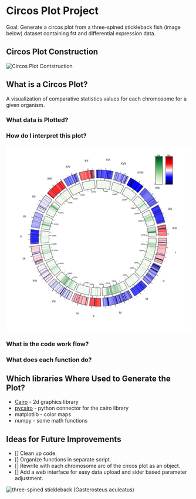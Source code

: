 # Circos Plot Project

Goal: Generate a circos plot from a three-spined stickleback fish (image below) dataset containing fst and differential expression data.  

## Circos Plot Construction
![](https://github.com/mattgrobelny/Data-viz-Circle-plot/blob/master/output_plots/plots_contruction_large.gif "Circos Plot Contstruction")  

## What is a Circos Plot?
A visualization of comparative statistics values for each chromosome for a given organism.  

### What data is Plotted?  

### How do I interpret this plot?
![](https://github.com/mattgrobelny/CircosPlotProject/blob/master/output_plots/jpg/12Grobelny_data_viz-1.jpg "Final Circos Plot")  
### What is the code work flow?

### What does each function do?

## Which libraries Where Used to Generate the Plot?
- [Cairo](https://www.cairographics.org) - 2d graphics library
- [pycairo](https://www.cairographics.org/documentation/pycairo/3/) - python connector for the cairo library
- matplotlib - color maps
- numpy - some math functions

## Ideas for Future Improvements
- [] Clean up code.  
- [] Organize functions in separate script.  
- [] Rewrite with each chromosome arc of the circos plot as an object.  
- [] Add a web interface for easy data upload and sider based parameter adjustment.  

![](https://upload.wikimedia.org/wikipedia/commons/thumb/9/9e/Culaea_inconstans_1908.jpg/250px-Culaea_inconstans_1908.jpg "three-spined stickleback (Gasterosteus aculeatus)")
